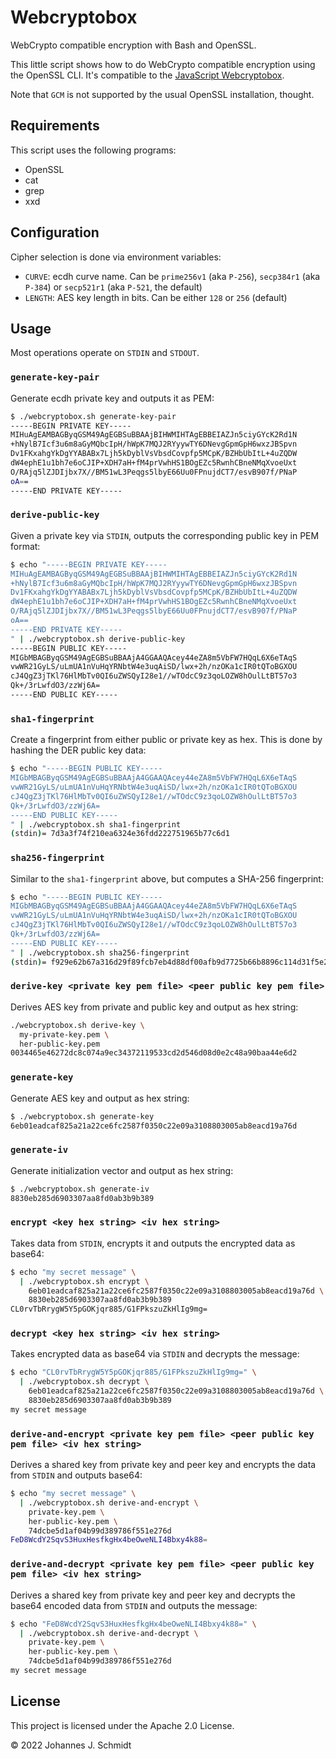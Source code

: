 # Webcryptobox
WebCrypto compatible encryption with Bash and OpenSSL.

This little script shows how to do WebCrypto compatible encryption using the OpenSSL CLI. It's compatible to the [JavaScript Webcryptobox](https://github.com/jo/webcryptobox-js).

Note that `GCM` is not supported by the usual OpenSSL installation, thought.

## Requirements
This script uses the following programs:

* OpenSSL
* cat
* grep
* xxd

## Configuration
Cipher selection is done via environment variables:

* `CURVE`: ecdh curve name. Can be `prime256v1` (aka `P-256`), `secp384r1` (aka `P-384`) or `secp521r1` (aka `P-521`, the default)
* `LENGTH`: AES key length in bits. Can be either `128` or `256` (default)

## Usage
Most operations operate on `STDIN` and `STDOUT`.

### `generate-key-pair`
Generate ecdh private key and outputs it as PEM:

```sh
$ ./webcryptobox.sh generate-key-pair
-----BEGIN PRIVATE KEY-----
MIHuAgEAMBAGByqGSM49AgEGBSuBBAAjBIHWMIHTAgEBBEIAZJn5ciyGYcK2Rd1N
+hNylB7Icf3u6m8aGyMQbcIpH/hWpK7MQJ2RYyywTY6DNevgGpmGpH6wxzJBSpvn
Dv1FKxahgYkDgYYABABx7Ljh5kDyblVsVbsdCovpfp5MCpK/BZHbUbItL+4uZQDW
dW4ephE1u1bh7e6oCJIP+XDH7aH+fM4prVwhHS1BOgEZc5RwnhCBneNMqXvoeUxt
O/RAjq5lZJDIjbx7X//BM51wL3Peqgs5lbyE66Uu0FPnujdCT7/esvB907f/PNaP
oA==
-----END PRIVATE KEY-----
```

### `derive-public-key`
Given a private key via `STDIN`, outputs the corresponding public key in PEM format:

```sh
$ echo "-----BEGIN PRIVATE KEY-----
MIHuAgEAMBAGByqGSM49AgEGBSuBBAAjBIHWMIHTAgEBBEIAZJn5ciyGYcK2Rd1N
+hNylB7Icf3u6m8aGyMQbcIpH/hWpK7MQJ2RYyywTY6DNevgGpmGpH6wxzJBSpvn
Dv1FKxahgYkDgYYABABx7Ljh5kDyblVsVbsdCovpfp5MCpK/BZHbUbItL+4uZQDW
dW4ephE1u1bh7e6oCJIP+XDH7aH+fM4prVwhHS1BOgEZc5RwnhCBneNMqXvoeUxt
O/RAjq5lZJDIjbx7X//BM51wL3Peqgs5lbyE66Uu0FPnujdCT7/esvB907f/PNaP
oA==
-----END PRIVATE KEY-----
" | ./webcryptobox.sh derive-public-key
-----BEGIN PUBLIC KEY-----
MIGbMBAGByqGSM49AgEGBSuBBAAjA4GGAAQAcey44eZA8m5VbFW7HQqL6X6eTAqS
vwWR21GyLS/uLmUA1nVuHqYRNbtW4e3uqAiSD/lwx+2h/nzOKa1cIR0tQToBGXOU
cJ4QgZ3jTKl76HlMbTv0QI6uZWSQyI28e1//wTOdcC9z3qoLOZW8hOulLtBT57o3
Qk+/3rLwfdO3/zzWj6A=
-----END PUBLIC KEY-----
```

### `sha1-fingerprint`
Create a fingerprint from either public or private key as hex. This is done by hashing the DER public key data:

```sh
$ echo "-----BEGIN PUBLIC KEY-----
MIGbMBAGByqGSM49AgEGBSuBBAAjA4GGAAQAcey44eZA8m5VbFW7HQqL6X6eTAqS
vwWR21GyLS/uLmUA1nVuHqYRNbtW4e3uqAiSD/lwx+2h/nzOKa1cIR0tQToBGXOU
cJ4QgZ3jTKl76HlMbTv0QI6uZWSQyI28e1//wTOdcC9z3qoLOZW8hOulLtBT57o3
Qk+/3rLwfdO3/zzWj6A=
-----END PUBLIC KEY-----
" | ./webcryptobox.sh sha1-fingerprint
(stdin)= 7d3a3f74f210ea6324e36fdd222751965b77c6d1
```

### `sha256-fingerprint`
Similar to the `sha1-fingerprint` above, but computes a SHA-256 fingerprint:

```sh
$ echo "-----BEGIN PUBLIC KEY-----
MIGbMBAGByqGSM49AgEGBSuBBAAjA4GGAAQAcey44eZA8m5VbFW7HQqL6X6eTAqS
vwWR21GyLS/uLmUA1nVuHqYRNbtW4e3uqAiSD/lwx+2h/nzOKa1cIR0tQToBGXOU
cJ4QgZ3jTKl76HlMbTv0QI6uZWSQyI28e1//wTOdcC9z3qoLOZW8hOulLtBT57o3
Qk+/3rLwfdO3/zzWj6A=
-----END PUBLIC KEY-----
" | ./webcryptobox.sh sha256-fingerprint
(stdin)= f929e62b67a316d29f89fcb7eb4d88df00afb9d7725b66b8896c114d31f5e237
```

### `derive-key <private key pem file> <peer public key pem file>`
Derives AES key from private and public key and output as hex string:

```sh
./webcryptobox.sh derive-key \
  my-private-key.pem \
  her-public-key.pem
0034465e46272dc8c074a9ec34372119533cd2d546d08d0e2c48a90baa44e6d2
```

### `generate-key`
Generate AES key and output as hex string:

```sh
$ ./webcryptobox.sh generate-key
6eb01eadcaf825a21a22ce6fc2587f0350c22e09a3108803005ab8eacd19a76d
```

### `generate-iv`
Generate initialization vector and output as hex string:

```sh
$ ./webcryptobox.sh generate-iv
8830eb285d6903307aa8fd0ab3b9b389
```

### `encrypt <key hex string> <iv hex string>`
Takes data from `STDIN`, encrypts it and outputs the encrypted data as base64:

```sh
$ echo "my secret message" \
  | ./webcryptobox.sh encrypt \
    6eb01eadcaf825a21a22ce6fc2587f0350c22e09a3108803005ab8eacd19a76d \
    8830eb285d6903307aa8fd0ab3b9b389
CL0rvTbRrygW5Y5pGOKjqr885/G1FPkszuZkHlIg9mg=
```

### `decrypt <key hex string> <iv hex string>`
Takes encrypted data as base64 via `STDIN` and decrypts the message:

```sh
$ echo "CL0rvTbRrygW5Y5pGOKjqr885/G1FPkszuZkHlIg9mg=" \
  | ./webcryptobox.sh decrypt \
    6eb01eadcaf825a21a22ce6fc2587f0350c22e09a3108803005ab8eacd19a76d \
    8830eb285d6903307aa8fd0ab3b9b389
my secret message
```

### `derive-and-encrypt <private key pem file> <peer public key pem file> <iv hex string>`
Derives a shared key from private key and peer key and encrypts the data from `STDIN` and outputs base64:

```sh
$ echo "my secret message" \
  | ./webcryptobox.sh derive-and-encrypt \
    private-key.pem \
    her-public-key.pem \
    74dcbe5d1af04b99d389786f551e276d
FeD8WcdY2SqvS3HuxHesfkgHx4beOweNLI4Bbxy4k88=
```

### `derive-and-decrypt <private key pem file> <peer public key pem file> <iv hex string>`
Derives a shared key from private key and peer key and decrypts the base64 encoded data from `STDIN` and outputs the message:

```sh
$ echo "FeD8WcdY2SqvS3HuxHesfkgHx4beOweNLI4Bbxy4k88=" \
  | ./webcryptobox.sh derive-and-decrypt \
    private-key.pem \
    her-public-key.pem \
    74dcbe5d1af04b99d389786f551e276d
my secret message
```


## License
This project is licensed under the Apache 2.0 License.

© 2022 Johannes J. Schmidt
